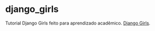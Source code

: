 # django_girls

Tutorial Django Girls feito para aprendizado acadêmico. [Django Girls](https://tutorial.djangogirls.org/pt/).
